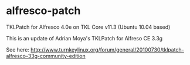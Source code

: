 alfresco-patch
==============

TKLPatch for Alfresco 4.0e on TKL Core v11.3 (Ubuntu 10.04 based)

This is an update of Adrian Moya's TKLPatch for Alfreso CE 3.3g

See here: http://www.turnkeylinux.org/forum/general/20100730/tklpatch-alfresco-33g-community-edition